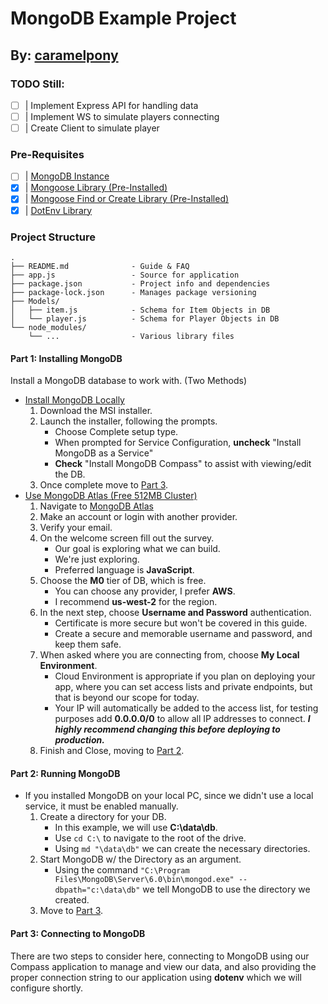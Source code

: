 # MongoDB Example Project
## By: [caramelpony](https://github.com/caramelpony/)

### TODO Still:
- [ ] | Implement Express API for handling data
- [ ] | Implement WS to simulate players connecting
- [ ] | Create Client to simulate player

### Pre-Requisites
- [ ] | [MongoDB Instance](https://www.mongodb.com/)
- [x] | [Mongoose Library (Pre-Installed)](https://www.npmjs.com/package/mongoose)
- [x] | [Mongoose Find or Create Library (Pre-Installed)](https://www.npmjs.com/package/mongoose-findorcreate)
- [x] | [DotEnv Library](https://www.npmjs.com/package/dotenv)

### Project Structure
```
.
├── README.md              - Guide & FAQ
├── app.js                 - Source for application
├── package.json           - Project info and dependencies
├── package-lock.json      - Manages package versioning
├── Models/
│   ├── item.js            - Schema for Item Objects in DB
│   └── player.js          - Schema for Player Objects in DB
└── node_modules/
    └── ...                - Various library files
```

#### Part 1: Installing MongoDB
Install a MongoDB database to work with. (Two Methods)
+ [Install MongoDB Locally](https://www.mongodb.com/try/download/community)
    1. Download the MSI installer.
    2. Launch the installer, following the prompts.
        - Choose Complete setup type.
        - When prompted for Service Configuration, **uncheck** "Install MongoDB as a Service"
        - **Check**  "Install MongoDB Compass" to assist with viewing/edit the DB.
    3. Once complete move to [Part 3](#Part-3:-Connecting-to-MongoDB).
+ [Use MongoDB Atlas (Free 512MB Cluster)](https://www.mongodb.com/try?tck=community_atlas_ct)
    1. Navigate to [MongoDB Atlas](https://www.mongodb.com/try?tck=community_atlas_ct)
    2. Make an account or login with another provider.
    3. Verify your email.
    4. On the welcome screen fill out the survey.
        - Our goal is exploring what we can build.
        - We're just exploring.
        - Preferred language is **JavaScript**.
    5. Choose the **M0** tier of DB, which is free.
        - You can choose any provider, I prefer **AWS**.
        - I recommend **us-west-2** for the region.
    6. In the next step, choose **Username and Password** authentication.
        - Certificate is more secure but won't be covered in this guide.
        - Create a secure and memorable username and password, and keep them safe.
    7. When asked where you are connecting from, choose **My Local Environment**.
        - Cloud Environment is appropriate if you plan on deploying your app, where you can set access lists and private endpoints, but that is beyond our scope for today.
        - Your IP will automatically be added to the access list, for testing purposes add **0.0.0.0/0** to allow all IP addresses to connect. ***I highly recommend changing this before deploying to production.***
    8. Finish and Close, moving to [Part 2](#Part-2:-Running-MongoDB).

#### Part 2: Running MongoDB
+ If you installed MongoDB on your local PC, since we didn't use a local service, it must be enabled manually.
    1. Create a directory for your DB.
        - In this example, we will use **C:\data\db**.
        - Use `cd C:\` to navigate to the root of the drive.
        - Using `md "\data\db"` we can create the necessary directories.
    2. Start MongoDB w/ the Directory as an argument.
        - Using the command `"C:\Program Files\MongoDB\Server\6.0\bin\mongod.exe" --dbpath="c:\data\db"` we tell MongoDB to use the directory we created.
    3. Move to [Part 3](#Part-3:-Connecting-to-MongoDB).

#### Part 3: Connecting to MongoDB
There are two steps to consider here, connecting to MongoDB using our Compass application to manage and view our data, and also providing the proper connection string to our application using **dotenv** which we will configure shortly.